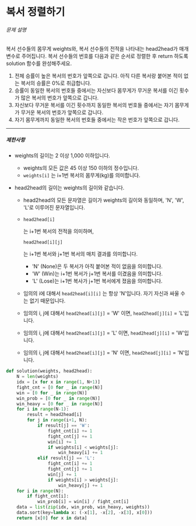 # 복서 정렬하기

###### 문제 설명

복서 선수들의 몸무게 weights와, 복서 선수들의 전적을 나타내는 head2head가 매개변수로 주어집니다. 복서 선수들의 번호를 다음과 같은 순서로 정렬한 후 return 하도록 solution 함수를 완성해주세요.

1. 전체 승률이 높은 복서의 번호가 앞쪽으로 갑니다. 아직 다른 복서랑 붙어본 적이 없는 복서의 승률은 0%로 취급합니다.
2. 승률이 동일한 복서의 번호들 중에서는 자신보다 몸무게가 무거운 복서를 이긴 횟수가 많은 복서의 번호가 앞쪽으로 갑니다.
3. 자신보다 무거운 복서를 이긴 횟수까지 동일한 복서의 번호들 중에서는 자기 몸무게가 무거운 복서의 번호가 앞쪽으로 갑니다.
4. 자기 몸무게까지 동일한 복서의 번호들 중에서는 작은 번호가 앞쪽으로 갑니다.

------

##### 제한사항

- weights의 길이는 2 이상 1,000 이하입니다.

  - weights의 모든 값은 45 이상 150 이하의 정수입니다.
  - `weights[i]` 는 i+1번 복서의 몸무게(kg)를 의미합니다.

- head2head의 길이는 weights의 길이와 같습니다.

  - head2head의 모든 문자열은 길이가 weights의 길이와 동일하며, 'N', 'W', 'L'로 이루어진 문자열입니다.

  - ```
    head2head[i]
    ```

     

    는 i+1번 복서의 전적을 의미하며,

     

    ```
    head2head[i][j]
    ```

    는 i+1번 복서와 j+1번 복서의 매치 결과를 의미합니다.

    - 'N' (None)은 두 복서가 아직 붙어본 적이 없음을 의미합니다.
    - 'W' (Win)는 i+1번 복서가 j+1번 복서를 이겼음을 의미합니다.
    - 'L' (Lose)는 i+1번 복사가 j+1번 복서에게 졌음을 의미합니다.

  - 임의의 i에 대해서 `head2head[i][i]` 는 항상 'N'입니다. 자기 자신과 싸울 수는 없기 때문입니다.

  - 임의의 i, j에 대해서 `head2head[i][j]` = 'W' 이면, `head2head[j][i]` = 'L'입니다.

  - 임의의 i, j에 대해서 `head2head[i][j]` = 'L' 이면, `head2head[j][i]` = 'W'입니다.

  - 임의의 i, j에 대해서 `head2head[i][j]` = 'N' 이면, `head2head[j][i]` = 'N'입니다.



```python
def solution(weights, head2head):
    N = len(weights)
    idx = [x for x in range(1, N+1)]
    fight_cnt = [0 for _ in range(N)]
    win = [0 for _ in range(N)]
    win_prob = [0 for _ in range(N)]
    win_heavy = [0 for _ in range(N)]
    for i in range(N-1):
        result = head2head[i]
        for j in range(i+1, N):
            if result[j] == 'W':
                fight_cnt[i] += 1
                fight_cnt[j] += 1
                win[i] += 1
                if weights[i] < weights[j]:
                    win_heavy[i] += 1
            elif result[j] == 'L':
                fight_cnt[i] += 1
                fight_cnt[j] += 1
                win[j] += 1
                if weights[i] > weights[j]:
                    win_heavy[j] += 1
    for i in range(N):
        if fight_cnt[i]:
            win_prob[i] = win[i] / fight_cnt[i]
    data = list(zip(idx, win_prob, win_heavy, weights))
    data.sort(key=lambda x: (-x[1], -x[2], -x[3], x[0]))    
    return [x[0] for x in data]
```

